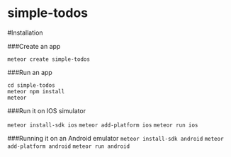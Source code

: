 # simple-todos

#Installation

###Create an app

`meteor create simple-todos`

###Run an app

`cd simple-todos`  
`meteor npm install`  
`meteor`

###Run it on IOS simulator

`meteor install-sdk ios`
`meteor add-platform ios`
`meteor run ios`

###Running it on an Android emulator
`meteor install-sdk android`
`meteor add-platform android`
`meteor run android`
